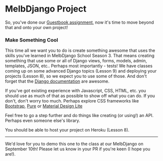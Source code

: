 # MelbDjango Project

So, you've done our [Guestbook assignment][gh-guestbook], now it's time to move beyond that and onto your own project!


### Make Something Cool

This time all we want you to do is create something awesome that uses the skills you've learned in MelbDjango School Season 3.
That means creating something that use some or all of Django views, forms, models, admin, templates, JSON, etc.. Perhaps most importantly - tests!
We have classes coming up on some advanced Django topics (Lesson 9) and deploying your projects (Lesson 8), so we expect you to use some of those.
And don't forget that the [Django documentation][dj-docs] are awesome.

If you've got existing experience with Javascript, CSS, HTML, etc. you should use as much of that as possible to show off what you can do.
If you don't, don't worry too much.
Perhaps explore CSS frameworks like [Bootstrap][twbs], [Pure][pure] or [Material Design Lite][mdl]

Feel free to go a step further and do things like creating (or using!) an API. Perhaps even someone else's library.


You should be able to host your project on Heroku (Lesson 8).


---

We'd love for you to demo this one to the class at our MelbDjango on September 10th! Please let us know in your PR if you're keen (I hope you are!).


[gh-guestbook]: https://github.com/MelbDjango/melbdjango-assignment
[twbs]: https://github.com/twbs/bootstrap
[pure]: http://purecss.io/
[mdl]: https://github.com/google/material-design-lite
[dj-docs]: https://docs.djangoproject.com/en/1.8/
